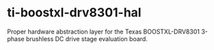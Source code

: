 # ti-boostxl-drv8301-hal
Proper hardware abstraction layer for the Texas BOOSTXL-DRV8301 3-phase brushless DC drive stage evaluation board.
